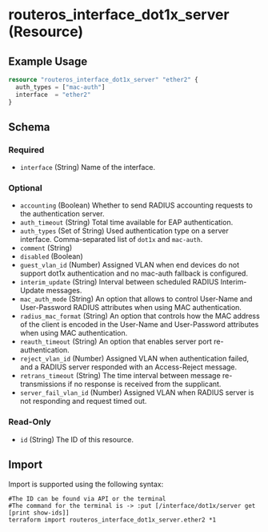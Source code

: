 # routeros_interface_dot1x_server (Resource)


## Example Usage
```terraform
resource "routeros_interface_dot1x_server" "ether2" {
  auth_types = ["mac-auth"]
  interface  = "ether2"
}
```

<!-- schema generated by tfplugindocs -->
## Schema

### Required

- `interface` (String) Name of the interface.

### Optional

- `accounting` (Boolean) Whether to send RADIUS accounting requests to the authentication server.
- `auth_timeout` (String) Total time available for EAP authentication.
- `auth_types` (Set of String) Used authentication type on a server interface. Comma-separated list of `dot1x` and `mac-auth`.
- `comment` (String)
- `disabled` (Boolean)
- `guest_vlan_id` (Number) Assigned VLAN when end devices do not support dot1x authentication and no mac-auth fallback is configured.
- `interim_update` (String) Interval between scheduled RADIUS Interim-Update messages.
- `mac_auth_mode` (String) An option that allows to control User-Name and User-Password RADIUS attributes when using MAC authentication.
- `radius_mac_format` (String) An option that controls how the MAC address of the client is encoded in the User-Name and User-Password attributes when using MAC authentication.
- `reauth_timeout` (String) An option that enables server port re-authentication.
- `reject_vlan_id` (Number) Assigned VLAN when authentication failed, and a RADIUS server responded with an Access-Reject message.
- `retrans_timeout` (String) The time interval between message re-transmissions if no response is received from the supplicant.
- `server_fail_vlan_id` (Number) Assigned VLAN when RADIUS server is not responding and request timed out.

### Read-Only

- `id` (String) The ID of this resource.

## Import
Import is supported using the following syntax:
```shell
#The ID can be found via API or the terminal
#The command for the terminal is -> :put [/interface/dot1x/server get [print show-ids]]
terraform import routeros_interface_dot1x_server.ether2 *1
```

